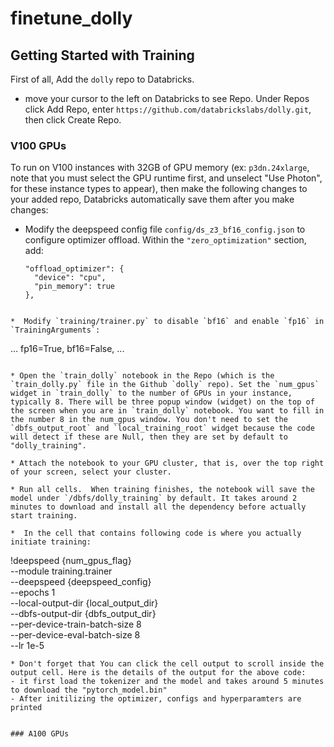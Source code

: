 # finetune_dolly


## Getting Started with Training

First of all, Add the `dolly` repo to Databricks. 
  - move your cursor to the left on Databricks to see Repo. Under Repos click Add Repo, enter `https://github.com/databrickslabs/dolly.git`, then click Create Repo. 

### V100 GPUs

To run on V100 instances with 32GB of GPU memory (ex: `p3dn.24xlarge`, note that you must select the GPU runtime first, and unselect "Use Photon", for these instance types to appear), then make the following changes to your added repo, Databricks automatically save them after you make changes:
  * Modify the deepspeed config file `config/ds_z3_bf16_config.json` to configure optimizer offload. Within the `"zero_optimization"` section, add:
    ```
    "offload_optimizer": {
      "device": "cpu",
      "pin_memory": true
    },
   ```
   
  *  Modify `training/trainer.py` to disable `bf16` and enable `fp16` in `TrainingArguments`:
  
  ```
  ...
  fp16=True,
  bf16=False,
  ...
  ```
  
  * Open the `train_dolly` notebook in the Repo (which is the `train_dolly.py` file in the Github `dolly` repo). Set the `num_gpus` widget in `train_dolly` to the number of GPUs in your instance, typically 8. There will be three popup window (widget) on the top of the screen when you are in `train_dolly` notebook. You want to fill in the number 8 in the num_gpus window. You don't need to set the `dbfs_output_root` and `local_training_root` widget because the code will detect if these are Null, then they are set by default to "dolly_training".

  * Attach the notebook to your GPU cluster, that is, over the top right of your screen, select your cluster. 

* Run all cells.  When training finishes, the notebook will save the model under `/dbfs/dolly_training` by default. It takes around 2 minutes to download and install all the dependency before actually start training. 

*  In the cell that contains following code is where you actually initiate training:
  ```
  !deepspeed {num_gpus_flag} \
    --module training.trainer \
    --deepspeed {deepspeed_config} \
    --epochs 1 \
    --local-output-dir {local_output_dir} \
    --dbfs-output-dir {dbfs_output_dir} \
    --per-device-train-batch-size 8 \
    --per-device-eval-batch-size 8 \
    --lr 1e-5
  ```
  * Don't forget that You can click the cell output to scroll inside the output cell. Here is the details of the output for the above code:
  - it first load the tokenizer and the model and takes around 5 minutes to download the "pytorch_model.bin"
  - After initilizing the optimizer, configs and hyperparamters are printed 

  
 ### A100 GPUs

